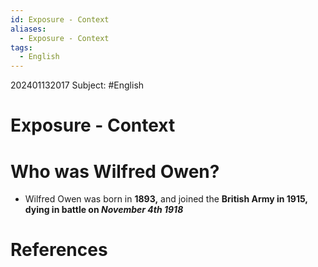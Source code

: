 ```yaml
---
id: Exposure - Context
aliases:
  - Exposure - Context
tags:
  - English
---
```

202401132017
Subject: #English



# Exposure - Context

# Who was Wilfred Owen?

- Wilfred Owen was born in **1893,** and joined the **British Army in 1915, dying in battle on *November 4th 1918*** 

# **References**

